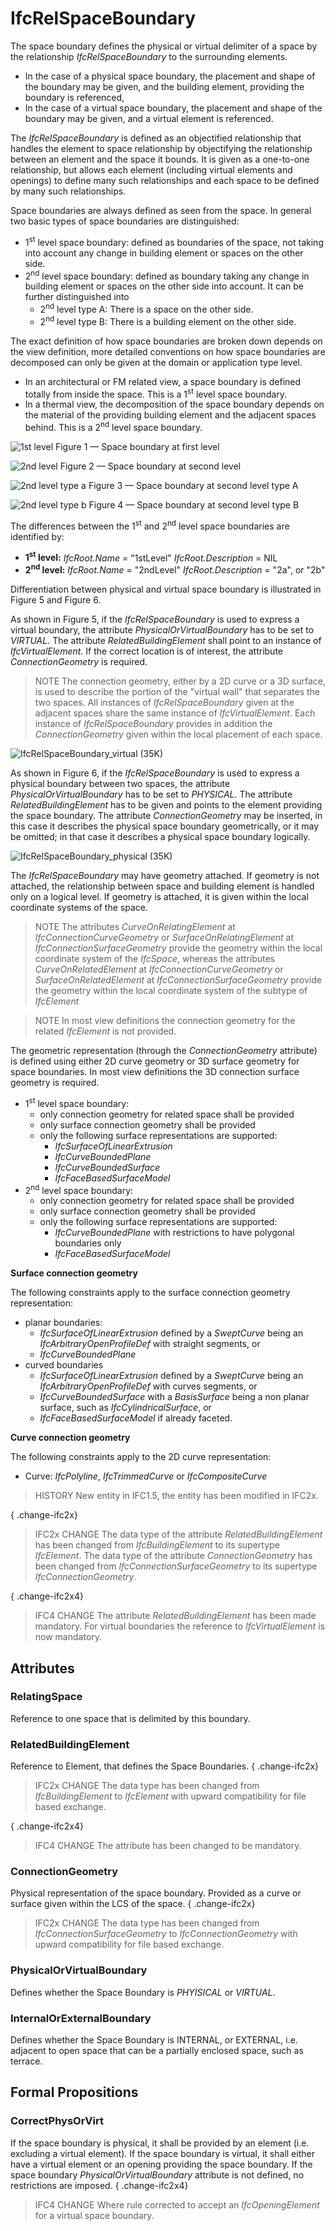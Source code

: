 # IfcRelSpaceBoundary

The space boundary defines the physical or virtual delimiter of a space by the relationship _IfcRelSpaceBoundary_ to the surrounding elements.

* In the case of a physical space boundary, the placement and shape of the boundary may be given, and the building element, providing the boundary is referenced,
* In the case of a virtual space boundary, the placement and shape of the boundary may be given, and a virtual element is referenced.

The _IfcRelSpaceBoundary_ is defined as an objectified relationship that handles the element to space relationship by objectifying the relationship between an element and the space it bounds. It is given as a one-to-one relationship, but allows each element (including virtual elements and openings) to define many such relationships and each space to be defined by many such relationships.

Space boundaries are always defined as seen from the space. In general two basic types of space boundaries are distinguished:

* 1<sup>st</sup> level space boundary: defined as boundaries of the space, not taking into account any change in building element or spaces on the other side.
* 2<sup>nd</sup> level space boundary: defined as boundary taking any change in building element or spaces on the other side into account. It can be further distinguished into
    * 2<sup>nd</sup> level type A: There is a space on the other side.
    * 2<sup>nd</sup> level type B: There is a building element on the other side.

The exact definition of how space boundaries are broken down depends on the view definition, more detailed conventions on how space boundaries are decomposed can only be given at the domain or application type level.

* In an architectural or FM related view, a space boundary is defined totally from inside the space. This is a 1<sup>st</sup> level space boundary.
* In a thermal view, the decomposition of the space boundary depends on the material of the providing building element and the adjacent spaces behind. This is a 2<sup>nd</sup> level space boundary.

![1st level](../../../../figures/ifcrelspaceboundary_1stlevel.png)
Figure 1 &mdash; Space boundary at first level

![2nd level](../../../../figures/ifcrelspaceboundary_2ndlevel.png)
Figure 2 &mdash; Space boundary at second level

![2nd level type a](../../../../figures/ifcrelspaceboundary_2ndlevel_typea.png)
Figure 3 &mdash; Space boundary at second level type A

![2nd level type b](../../../../figures/ifcrelspaceboundary_2ndlevel_typeb.png)
Figure 4 &mdash; Space boundary at second level type B

The differences between the 1<sup>st</sup> and 2<sup>nd</sup> level space boundaries are identified by:

* **1<sup>st</sup> level:**   _IfcRoot.Name_ = "1stLevel"   _IfcRoot.Description_ = NIL
* **2<sup>nd</sup> level:**   _IfcRoot.Name_ = "2ndLevel"   _IfcRoot.Description_ = "2a", or "2b"

Differentiation between physical and virtual space boundary is illustrated in Figure 5 and Figure 6.

As shown in Figure 5, if the _IfcRelSpaceBoundary_ is used to express a virtual boundary, the attribute _PhysicalOrVirtualBoundary_ has to be set to _VIRTUAL_. The attribute _RelatedBuildingElement_ shall point to an instance of _IfcVirtualElement_. If the correct location is of interest, the attribute _ConnectionGeometry_ is required.

> NOTE  The connection geometry, either by a 2D curve or a 3D surface, is used to describe the portion of the "virtual wall" that separates the two spaces. All instances of _IfcRelSpaceBoundary_ given at the adjacent spaces share the same instance of _IfcVirtualElement_. Each instance of _IfcRelSpaceBoundary_ provides in addition the _ConnectionGeometry_ given within the local placement of each space.

![IfcRelSpaceBoundary_virtual (35K)](../../../../figures/ifcrelspaceboundary_virtual.png "Figure 5 &mdash; Space boundary of virtual element")

As shown in Figure 6, if the _IfcRelSpaceBoundary_ is used to express a physical boundary between two spaces, the attribute _PhysicalOrVirtualBoundary_ has to be set to _PHYSICAL_. The attribute _RelatedBuildingElement_ has to be given and points to the element providing the space boundary. The attribute _ConnectionGeometry_ may be inserted, in this case it describes the physical space boundary geometrically, or it may be omitted; in that case it describes a physical space boundary logically.

![IfcRelSpaceBoundary_physical (35K)](../../../../figures/ifcrelspaceboundary_physical.png "Figure 6 &mdash; Space boundary of physical element")

The _IfcRelSpaceBoundary_ may have geometry attached. If geometry is not attached, the relationship between space and building element is handled only on a logical level. If geometry is attached, it is given within the local coordinate systems of the space.

> NOTE  The attributes _CurveOnRelatingElement_ at _IfcConnectionCurveGeometry_ or _SurfaceOnRelatingElement_ at _IfcConnectionSurfaceGeometry_ provide the geometry within the local coordinate system of the _IfcSpace_, whereas the attributes _CurveOnRelatedElement_ at _IfcConnectionCurveGeometry_ or _SurfaceOnRelatedElement_ at _IfcConnectionSurfaceGeometry_ provide the geometry within the local coordinate system of the subtype of _IfcElement_

> NOTE  In most view definitions the connection geometry for the related _IfcElement_ is not provided.

The geometric representation (through the _ConnectionGeometry_ attribute) is defined using either 2D curve geometry or 3D surface geometry for space boundaries. In most view definitions the 3D connection surface geometry is required.

* 1<sup>st</sup> level space boundary:
    * only connection geometry for related space shall be provided
    * only surface connection geometry shall be provided
    * only the following surface representations are supported:
        * _IfcSurfaceOfLinearExtrusion_
        * _IfcCurveBoundedPlane_
        * _IfcCurveBoundedSurface_
        * _IfcFaceBasedSurfaceModel_
* 2<sup>nd</sup> level space boundary:
    * only connection geometry for related space shall be provided
    * only surface connection geometry shall be provided
    * only the following surface representations are supported:
        * _IfcCurveBoundedPlane_ with restrictions to have polygonal boundaries only
        * _IfcFaceBasedSurfaceModel_

**Surface connection geometry**

The following constraints apply to the surface connection geometry representation:

* planar boundaries:
    * _IfcSurfaceOfLinearExtrusion_ defined by a _SweptCurve_ being an _IfcArbitraryOpenProfileDef_ with straight segments, or
    * _IfcCurveBoundedPlane_
* curved boundaries
    * _IfcSurfaceOfLinearExtrusion_ defined by a _SweptCurve_ being an _IfcArbitraryOpenProfileDef_ with curves segments, or
    * _IfcCurveBoundedSurface_ with a _BasisSurface_ being a non planar surface, such as _IfcCylindricalSurface_, or
    * _IfcFaceBasedSurfaceModel_ if already faceted.

**Curve connection geometry**

The following constraints apply to the 2D curve representation:

* Curve: _IfcPolyline_, _IfcTrimmedCurve_ or _IfcCompositeCurve_

> HISTORY  New entity in IFC1.5, the entity has been modified in IFC2x.

{ .change-ifc2x}
> IFC2x CHANGE The data type of the attribute _RelatedBuildingElement_ has been changed from _IfcBuildingElement_ to its supertype _IfcElement_. The data type of the attribute _ConnectionGeometry_ has been changed from _IfcConnectionSurfaceGeometry_ to its supertype _IfcConnectionGeometry_.

{ .change-ifc2x4}
> IFC4 CHANGE The attribute _RelatedBuildingElement_ has been made mandatory. For virtual boundaries the reference to _IfcVirtualElement_ is now mandatory.

## Attributes

### RelatingSpace
Reference to one space that is delimited by this boundary.

### RelatedBuildingElement
Reference to Element, that defines the Space Boundaries.
{ .change-ifc2x}
> IFC2x CHANGE  The data type has been changed from _IfcBuildingElement_ to _IfcElement_ with upward compatibility for file based exchange.

{ .change-ifc2x4}
> IFC4 CHANGE  The attribute has been changed to be mandatory.

### ConnectionGeometry
Physical representation of the space boundary. Provided as a curve or surface given within the LCS of the space.
{ .change-ifc2x}
> IFC2x CHANGE  The data type has been changed from _IfcConnectionSurfaceGeometry_ to _IfcConnectionGeometry_ with upward compatibility for file based exchange.

### PhysicalOrVirtualBoundary
Defines whether the Space Boundary is _PHYISICAL_ or _VIRTUAL_.

### InternalOrExternalBoundary
Defines whether the Space Boundary is INTERNAL, or EXTERNAL, i.e. adjacent to open space that can be a partially enclosed space, such as terrace.

## Formal Propositions

### CorrectPhysOrVirt
If the space boundary is physical, it shall be provided by an element (i.e. excluding a virtual element). If the space boundary is virtual, it shall either have a virtual element or an opening providing the space boundary. If the space boundary _PhysicalOrVirtualBoundary_ attribute is not defined, no restrictions are imposed.
{ .change-ifc2x4}
> IFC4 CHANGE Where rule corrected to accept an _IfcOpeningElement_ for a virtual space boundary.
